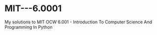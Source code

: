 # MIT---6.0001
My solutions to MIT OCW 6.001 - Introduction To Computer Science And Programming In Python
